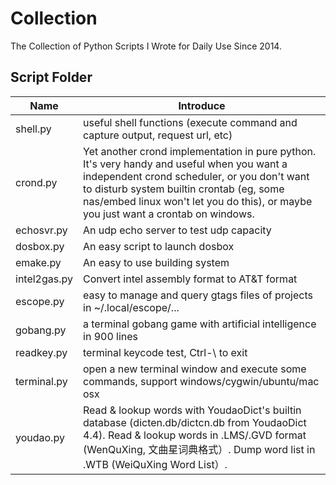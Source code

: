 # Collection
The Collection of Python Scripts I Wrote for Daily Use Since 2014.


## Script Folder

| Name | Introduce |
|------|-----------|
| shell.py | useful shell functions (execute command and capture output, request url, etc) |
| crond.py | Yet another crond implementation in pure python. It's very handy and useful when you want a independent crond scheduler, or you don't want to disturb system builtin crontab (eg, some nas/embed linux won't let you do this), or maybe you just want a crontab on windows. |
| echosvr.py | An udp echo server to test udp capacity |
| dosbox.py | An easy script to launch dosbox |
| emake.py | An easy to use building system |
| intel2gas.py | Convert intel assembly format to AT&T format |
| escope.py | easy to manage and query gtags files of projects in ~/.local/escope/... |
| gobang.py | a terminal gobang game with artificial intelligence in 900 lines |
| readkey.py | terminal keycode test, Ctrl-\ to exit |
| terminal.py | open a new terminal window and execute some commands, support windows/cygwin/ubuntu/mac osx |
| youdao.py | Read & lookup words with YoudaoDict's builtin database (dicten.db/dictcn.db from YoudaoDict 4.4). Read & lookup words in .LMS/.GVD format (WenQuXing, 文曲星词典格式）. Dump word list in .WTB (WeiQuXing Word List）.  |
 

